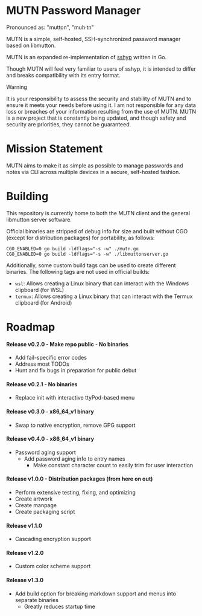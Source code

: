 # MUTN Password Manager
Pronounced as: "mutton", "muh·tn"

MUTN is a simple, self-hosted, SSH-synchronized password manager based on libmutton.

MUTN is an expanded re-implementation of [sshyp](https://github.com/rwinkhart/sshyp) written in Go.

Though MUTN will feel very familiar to users of sshyp, it is intended to differ and breaks compatibility with its entry format.

> [!WARNING]
>It is your responsibility to assess the security and stability of MUTN and to ensure it meets your needs before using it.
>I am not responsible for any data loss or breaches of your information resulting from the use of MUTN.
>MUTN is a new project that is constantly being updated, and though safety and security are priorities, they cannot be guaranteed.

# Mission Statement
MUTN aims to make it as simple as possible to manage passwords and notes via CLI across multiple devices in a secure, self-hosted fashion.

# Building
This repository is currently home to both the MUTN client and the general libmutton server software.

Official binaries are stripped of debug info for size and built without CGO (except for distribution packages) for portability, as follows:
```
CGO_ENABLED=0 go build -ldflags="-s -w" ./mutn.go
CGO_ENABLED=0 go build -ldflags="-s -w" ./libmuttonserver.go
```

Additionally, some custom build tags can be used to create different binaries. The following tags are not used in official builds:
- `wsl`: Allows creating a Linux binary that can interact with the Windows clipboard (for WSL)
- `termux`: Allows creating a Linux binary that can interact with the Termux clipboard (for Android)

# Roadmap
#### Release v0.2.0 - Make repo public - No binaries
- Add fail-specific error codes
- Address most TODOs
- Hunt and fix bugs in preparation for public debut
#### Release v0.2.1 - No binaries
- Replace init with interactive ttyPod-based menu
#### Release v0.3.0 - x86_64_v1 binary
- Swap to native encryption, remove GPG support
#### Release v0.4.0 - x86_64_v1 binary
- Password aging support
  - Add password aging info to entry names
    - Make constant character count to easily trim for user interaction
#### Release v1.0.0 - Distribution packages (from here on out)
- Perform extensive testing, fixing, and optimizing
- Create artwork
- Create manpage
- Create packaging script
#### Release v1.1.0
- Cascading encryption support
#### Release v1.2.0
- Custom color scheme support
#### Release v1.3.0
- Add build option for breaking markdown support and menus into separate binaries
  - Greatly reduces startup time